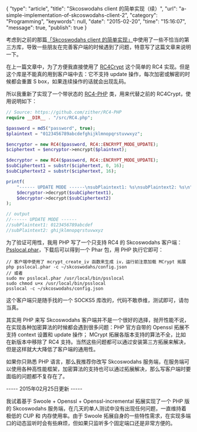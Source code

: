 {
    "type": "article",
    "title": "Skcoswodahs client 的简单实现（续）",
    "url": "a-simple-implementation-of-skcoswodahs-client-2",
    "category": "Programming",
    "keywords": null,
    "date": "2015-02-20",
    "time": "15:16:07",
    "message": true,
    "publish": true
}

考虑到之前的那篇[「Skcoswodahs client 的简单实现」](/article/2015/02/12/a-simple-implementation-of-Skcoswodahs-client/)中使用了一些不恰当的第三方库，导致一些朋友在完善客户端的时候遇到了问题，特意写了这篇文章来说明一下。

在上一篇文章中，为了方便我直接使用了 [RC4Crypt](http://sourceforge.net/projects/rc4crypt/) 这个简单的 RC4 实现。但是这个库是不能真的用到客户端中去：它不支持 update 操作，每次加密或解密的时候都会重置 S box，如果连续操作的话就会出现乱码。

所以我重新了实现了一个带状态的 [RC4-PHP](https://github.com/zither/RC4-PHP) 类，用来代替之前的 RC4Crypt，使用说明如下：

```php
// Source: https://github.com/zither/RC4-PHP
require __DIR__ . "/src/RC4.php";

$password = md5("password", true);
$plaintext = "0123456789abcdefghijklmnopqrstuvwxyz";

$encryptor = new RC4($password, RC4::ENCRYPT_MODE_UPDATE);
$ciphertext = $encryptor->encrypt($plaintext);

$decryptor = new RC4($password, RC4::ENCRYPT_MODE_UPDATE);
$subCiphertext1 = substr($ciphertext, 0, 16);
$subCiphertext2 = substr($ciphertext, 16);

printf(
    "------ UPDATE MODE ------\nsubPlaintext1: %s\nsubPlaintext2: %s\n",
    $decryptor->decrypt($subCiphertext1),
    $decryptor->decrypt($subCiphertext2)
);

// output
//------ UPDATE MODE ------
//subPlaintext1: 0123456789abcdef
//subPlaintext2: ghijklmnopqrstuvwxyz
```

为了验证可用性，我用 PHP 写了一个只支持 RC4 的 Skcoswodahs 客户端：[Psslocal.phar](http://pan.baidu.com/s/1sjuiJH7)，下载后可以得到一个 Phar 包，用 PHP 执行它即可：

```
// 客户端中使用了 mcrypt_create_iv 函数来生成 iv，运行前注意加载 MCrypt 拓展
php psslocal.phar -c ~/skcoswodahs/config.json
// 或者
sudo mv psslocal.phar /usr/local/bin/psslocal
sudo chmod u+x /usr/local/bin/psslocal
psslocal -c ~/skcoswodahs/config.json
```

这个客户端只是随手找的一个 SOCKS5 库改的，代码不敢恭维，测试即可，请勿当真。

其实用 PHP 来写 Skcoswodahs 客户端并不是一个很好的选择，抛开性能不说，在实现各种加密算法的时候都会遇到很多问题：PHP 官方自带的 Openssl 拓展不支持 context 设置和 update 操作； MCrypt 拓展各版本支持的算法不全，比如在新版本中移除了 RC4 支持。当然这些问题都可以通过安装第三方拓展来解决，但是这样就大大降低了客户端的通用性。

如果你只熟悉 PHP 语言，那么我推荐你改写 Skcoswodahs 服务端，在服务端可以使用各种高性能框架，加密算法的支持也可以通过拓展解决，那么写客户端时要面临的问题都不复存在了。

----- 2015年02月25日更新 -----

我试着基于 Swoole + Openssl + Openssl-incremental 拓展实现了一个 PHP 版的 Skcoswodahs 服务端，在几天的单人测试中没有出现任何问题，一直维持着极低的 CUP 和 内存使用率。由于 Swoole 拓展自身的一些特性需求，在实现多端口的动态监听时会有些麻烦，但如果只监听多个固定端口还是非常方便的。
